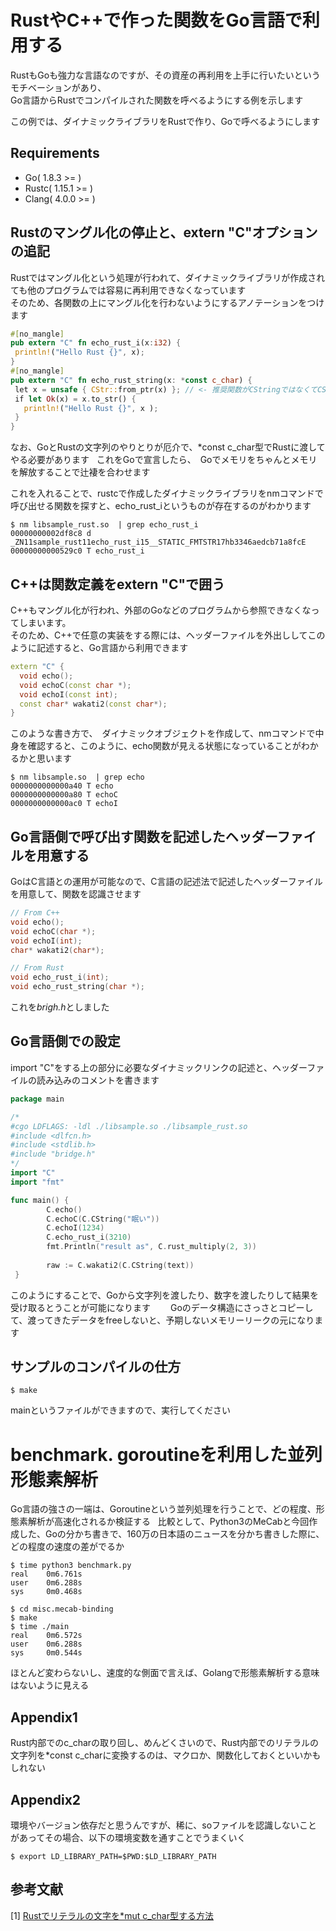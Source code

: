 # RustやC++で作った関数をGo言語で利用する

RustもGoも強力な言語なのですが、その資産の再利用を上手に行いたいというモチベーションがあり、  
Go言語からRustでコンパイルされた関数を呼べるようにする例を示します  

この例では、ダイナミックライブラリをRustで作り、Goで呼べるようにします  

## Requirements
- Go( 1.8.3 >= )
- Rustc( 1.15.1 >= ) 
- Clang( 4.0.0 >= )

## Rustのマングル化の停止と、extern "C"オプションの追記
Rustではマングル化という処理が行われて、ダイナミックライブラリが作成されても他のプログラムでは容易に再利用できなくなっています  
そのため、各関数の上にマングル化を行わないようにするアノテーションをつけます
　
 ```rust
 #[no_mangle]
pub extern "C" fn echo_rust_i(x:i32) {
  println!("Hello Rust {}", x);
}
#[no_mangle]
pub extern "C" fn echo_rust_string(x: *const c_char) {
  let x = unsafe { CStr::from_ptr(x) }; // <- 推奨関数がCStringではなくてCStr関数が良いとのことです
  if let Ok(x) = x.to_str() {
    println!("Hello Rust {}", x );
  }
}   
 ```
なお、GoとRustの文字列のやりとりが厄介で、\*const c_char型でRustに渡してやる必要があります  
これをGoで宣言したら、　Goでメモリをちゃんとメモリを解放することで辻褄を合わせます

これを入れることで、rustcで作成したダイナミックライブラリをnmコマンドで呼び出せる関数を探すと、echo_rust_iというものが存在するのがわかります  
```console
$ nm libsample_rust.so  | grep echo_rust_i
00000000002df8c8 d _ZN11sample_rust11echo_rust_i15__STATIC_FMTSTR17hb3346aedcb71a8fcE
00000000000529c0 T echo_rust_i
```

## C++は関数定義をextern "C"で囲う
C++もマングル化が行われ、外部のGoなどのプログラムから参照できなくなってしまいます。  
そのため、C++で任意の実装をする際には、ヘッダーファイルを外出ししてこのように記述すると、Go言語から利用できます  
```cpp
extern "C" {
  void echo();
  void echoC(const char *);
  void echoI(const int);
  const char* wakati2(const char*);
}
```

このような書き方で、　ダイナミックオブジェクトを作成して、nmコマンドで中身を確認すると、このように、echo関数が見える状態になっていることがわかるかと思います  
```console
$ nm libsample.so  | grep echo
0000000000000a40 T echo
0000000000000a80 T echoC
0000000000000ac0 T echoI
```

## Go言語側で呼び出す関数を記述したヘッダーファイルを用意する
GoはC言語との運用が可能なので、C言語の記述法で記述したヘッダーファイルを用意して、関数を認識させます
```c
// From C++
void echo();
void echoC(char *);
void echoI(int);
char* wakati2(char*);

// From Rust
void echo_rust_i(int);
void echo_rust_string(char *);
```
これを*brigh.h*としました

## Go言語側での設定
import "C"をする上の部分に必要なダイナミックリンクの記述と、ヘッダーファイルの読み込みのコメントを書きます  
```go
package main

/*
#cgo LDFLAGS: -ldl ./libsample.so ./libsample_rust.so
#include <dlfcn.h>
#include <stdlib.h>
#include "bridge.h"
*/
import "C"
import "fmt"

func main() {
        C.echo()
        C.echoC(C.CString("眠い"))
        C.echoI(1234)
        C.echo_rust_i(3210)
        fmt.Println("result as", C.rust_multiply(2, 3))
        
        raw := C.wakati2(C.CString(text))
 }
```
このようにすることで、Goから文字列を渡したり、数字を渡したりして結果を受け取るとうことが可能になります　　
Goのデータ構造にさっさとコピーして、渡ってきたデータをfreeしないと、予期しないメモリーリークの元になります  

## サンプルのコンパイルの仕方

```cosnole
$ make
```
mainというファイルができますので、実行してください　　　

# benchmark. goroutineを利用した並列形態素解析
Go言語の強さの一端は、Goroutineという並列処理を行うことで、どの程度、形態素解析が高速化されるか検証する  
比較として、Python3のMeCabと今回作成した、Goの分かち書きで、160万の日本語のニュースを分かち書きした際に、どの程度の速度の差がでるか  

```console
$ time python3 benchmark.py 
real    0m6.761s
user    0m6.288s
sys     0m0.468s
```

```console
$ cd misc.mecab-binding
$ make
$ time ./main 
real    0m6.572s
user    0m6.288s
sys     0m0.544s
```
ほとんど変わらないし、速度的な側面で言えば、Golangで形態素解析する意味はないように見える

## Appendix1
Rust内部でのc_charの取り回し、めんどくさいので、Rust内部でのリテラルの文字列を\*const c_charに変換するのは、マクロか、関数化しておくといいかもしれない  

## Appendix2
環境やバージョン依存だと思うんですが、稀に、soファイルを認識しないことがあってその場合、以下の環境変数を通すことでうまくいく
```console
$ export LD_LIBRARY_PATH=$PWD:$LD_LIBRARY_PATH
```

## 参考文献
[1] [Rustでリテラルの文字を*mut c_char型する方法](https://teratail.com/questions/85658#reply-134128)
